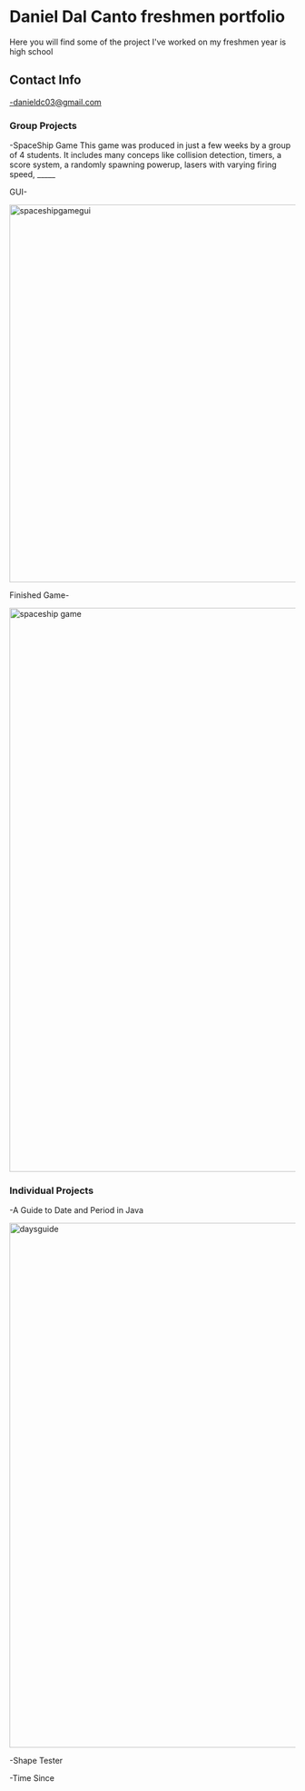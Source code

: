 # Daniel Dal Canto freshmen portfolio
Here you will find some of the project I've worked on my freshmen year is high school
## Contact Info
-danieldc03@gmail.com
### Group Projects
-SpaceShip Game
This game was produced in just a few weeks by a group of 4 students. It includes many conceps like collision detection, timers, a score system, a randomly spawning powerup, lasers with varying firing speed, _____

GUI-

<img width="665" alt="spaceshipgamegui" src="https://user-images.githubusercontent.com/26355832/38752934-0c8159f8-3f1a-11e8-9bb4-b6d11b8fa642.png">

Finished Game-

<img width="993" alt="spaceship game" src="https://user-images.githubusercontent.com/26355832/38640418-71fee262-3d91-11e8-979f-ec8e61fca1e3.png">

### Individual Projects
-A Guide to Date and Period in Java

<img width="924" alt="daysguide" src="https://user-images.githubusercontent.com/26355832/38753015-4c8de4f8-3f1a-11e8-8c38-7655a82ca299.png">

-Shape Tester

-Time Since

